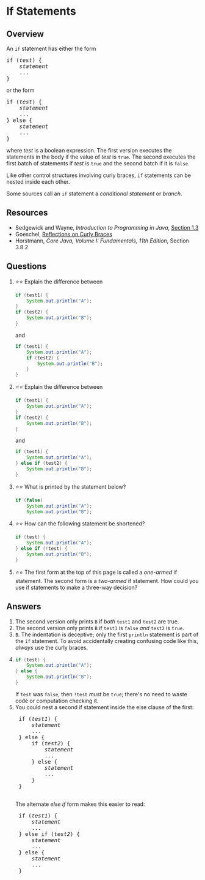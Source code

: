 # If Statements
## Overview
An `if` statement has either the form
<pre>
if (<em>test</em>) {
    <em>statement</em>
    ...
}
</pre>
or the form
<pre>
if (<em>test</em>) {
    <em>statement</em>
    ...
} else {
    <em>statement</em>
    ...
}
</pre>
where *test* is a boolean expression. The first version executes the statements in the body if the value of *test* is `true`. The second executes the first batch of statements if *test* is `true` and the second batch if it is `false`.

Like other control structures involving curly braces, `if` statements can be nested inside each other.

Some sources call an `if` statement a *conditional statement* or *branch*.
## Resources
- Sedgewick and Wayne, *Introduction to Programming in Java*, [Section 1.3](https://introcs.cs.princeton.edu/java/13flow/)
- Goeschel, [Reflections on Curly Braces](https://blog.codecentric.de/en/2014/02/curly-braces/)
- Horstmann, *Core Java, Volume I: Fundamentals, 11th Edition*, Section 3.8.2
## Questions
1. :star::star: Explain the difference between
    ```java
    if (test1) {
        System.out.println("A");
    }
    if (test2) {
        System.out.println("B");
    }
    ```
    and
    ```java
    if (test1) {
        System.out.println("A");
        if (test2) {
            System.out.println("B");
        }
    }
    ```
1. :star::star: Explain the difference between
    ```java
    if (test1) {
        System.out.println("A");
    }
    if (test2) {
        System.out.println("B");
    }
    ```
    and
    ```java
    if (test1) {
        System.out.println("A");
    } else if (test2) {
        System.out.println("B");
    }
    ```
1. :star::star: What is printed by the statement below?
    ```java
    if (false)
        System.out.println("A");
        System.out.println("B");
    ```
1. :star::star: How can the following statement be shortened?
    ```java
    if (test) {
        System.out.println("A");
    } else if (!test) {
        System.out.println("B");
    }
    ```
1. :star::star: The first form at the top of this page is called a *one-armed* if statement. The second form is a *two-armed* if statement. How could you use if statements to make a three-way decision? 
## Answers
1. The second version only prints `B` if *both* `test1` and `test2` are true.
1. The second version only prints `B` if `test1` is `false` *and* `test2` is `true`.
1. `B`. The indentation is deceptive; only the first `println` statement is part of the `if` statement. To avoid accidentally creating confusing code like this, *always* use the curly braces.
1.
    ```java
    if (test) {
        System.out.println("A");
    } else {
        System.out.println("B");
    }
    ```
    If `test` was `false`, then `!test` *must* be `true`; there's no need to waste code or computation checking it.
1. You could nest a second if statement inside the else clause of the first:
    <pre>
    if (<em>test1</em>) {
        <em>statement</em>
        ...
    } else {
        if (<em>test2</em>) {
            <em>statement</em>
            ...
        } else {
            <em>statement</em>
            ...
        }    
    }
    </pre>
    The alternate *else if* form makes this easier to read:
    <pre>
    if (<em>test1</em>) {
        <em>statement</em>
        ...
    } else if (<em>test2</em>) {
        <em>statement</em>
        ...
    } else {
        <em>statement</em>
        ... 
    }
    </pre>
